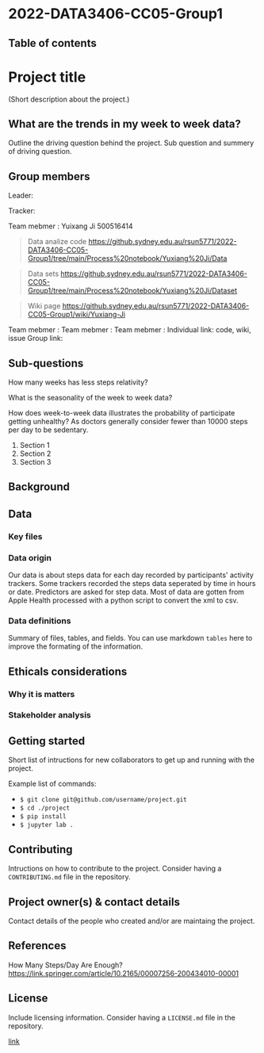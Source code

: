 # 2022-DATA3406-CC05-Group1

## Table of contents


# Project title

(Short description about the project.)


## What are the trends in my week to week data?

Outline the driving question behind the project. Sub question and summery of driving question.

## Group members
Leader:

Tracker:

Team mebmer : Yuixang Ji 500516414 

>Data analize code https://github.sydney.edu.au/rsun5771/2022-DATA3406-CC05-Group1/tree/main/Process%20notebook/Yuxiang%20Ji/Data

>Data sets https://github.sydney.edu.au/rsun5771/2022-DATA3406-CC05-Group1/tree/main/Process%20notebook/Yuxiang%20Ji/Dataset

>Wiki page https://github.sydney.edu.au/rsun5771/2022-DATA3406-CC05-Group1/wiki/Yuxiang-Ji

Team mebmer :
Team mebmer :
Team mebmer :
Individual link: code, wiki, issue
Group link: 



## Sub-questions
How many weeks has less steps relativity?

What is the seasonality of the week to week data?

How does week-to-week data illustrates the probability of participate getting unhealthy? As doctors generally consider fewer than 10000 steps per day to be sedentary.




1. Section 1
2. Section 2
3. Section 3

## Background

## Data

### Key files

### Data origin

Our data is about steps data for each day recorded by participants' activity trackers. Some trackers recorded the steps data seperated by time in hours or date. Predictors are asked for step data. Most of data are gotten from Apple Health processed with a python script to convert the xml to csv.
 
### Data definitions

Summary of files, tables, and fields. You can use markdown `tables` here to improve the formating of the information.

## Ethicals considerations

### Why it is matters

### Stakeholder analysis


 
## Getting started

Short list of intructions for new collaborators to get up and running with the project.

Example list of commands:

- `$ git clone git@github.com/username/project.git`
- `$ cd ./project`
- `$ pip install`
- `$ jupyter lab .`

## Contributing

Intructions on how to contribute to the project. Consider having a `CONTRIBUTING.md` file in the repository.

## Project owner(s) & contact details

Contact details of the people who created and/or are maintaing the project.


## References
How Many Steps/Day Are Enough?
https://link.springer.com/article/10.2165/00007256-200434010-00001

## License

Include licensing information. Consider having a `LICENSE.md` file in the repository.

[link]('google.com')
